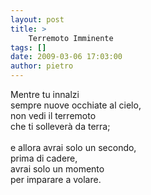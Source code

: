 ```yaml
---
layout: post
title: >
    Terremoto Imminente
tags: []
date: 2009-03-06 17:03:00
author: pietro
---
```

Mentre tu innalzi<br/>sempre nuove occhiate al cielo,<br/>non vedi il terremoto<br/>che ti solleverà da terra;<br/><br/>e allora avrai solo un secondo,<br/>prima di cadere,<br/>avrai solo un momento<br/>per imparare a volare.

